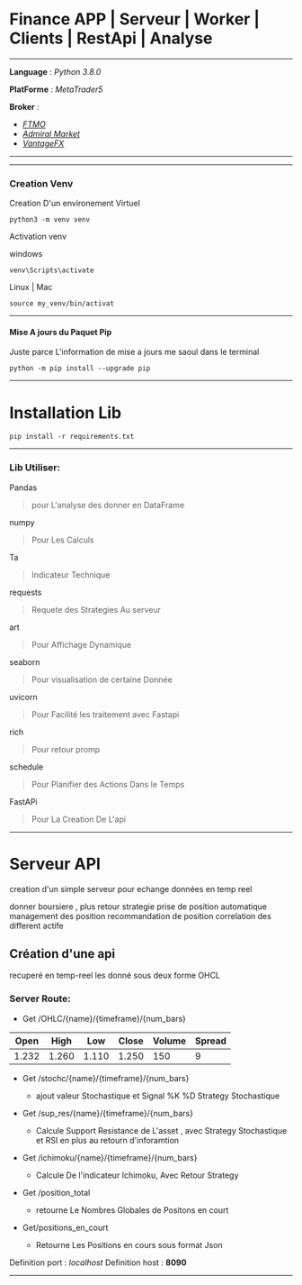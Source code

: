 # Finance APP | Serveur | Worker | Clients | RestApi | Analyse

---
**Language**  : *Python 3.8.0*

**PlatForme** : *MetaTrader5*

**Broker** : 

- [*FTMO*](https://trader.ftmo.com)
- [*Admiral Market*](https://admiralmarkets.com/start-trading/admiral-invest-stocks-and-etfs?raf=53471867)
- [*VantageFX*](https://www.vantagemarkets.com/forex-trading/forex-trading-account/?affid=58014)

---

---
### Creation Venv

Creation D'un environement Virtuel 

	python3 -m venv venv 

Activation venv

windows

	venv\Scripts\activate

Linux | Mac

	source my_venv/bin/activat

---

#### Mise A jours du Paquet Pip


Juste parce L'information de mise a jours me saoul dans le terminal 

	python -m pip install --upgrade pip

---

# Installation Lib

	pip install -r requirements.txt

---

### Lib Utiliser:

Pandas

> pour L'analyse des donner en DataFrame

numpy

> Pour Les Calculs 

Ta

> Indicateur Technique

requests

> Requete des Strategies Au serveur

art

> Pour Affichage Dynamique

seaborn

> Pour visualisation de certaine Donnée

uvicorn

> Pour Facilité les traitement avec Fastapi

rich

> Pour retour promp 


schedule
> Pour Planifier des Actions Dans le Temps


FastAPi
> Pour La Creation De L'api


---

# Serveur API

creation d'un simple serveur pour echange données en temp reel 

donner boursiere , plus retour strategie 
prise de position automatique 
management des position 
recommandation de position 
correlation des different actife

## Création d'une api 

recuperé en temp-reel les donné sous deux forme OHCL 

### Server Route:

- Get /OHLC/{name}/{timeframe}/{num_bars}

| Open | High | Low | Close | Volume | Spread |
| ---- | ---- |---- | ----  |---- | ---- | 
| 1.232 | 1.260 | 1.110 | 1.250 | 150 | 9 |

- Get /stochc/{name}/{timeframe}/{num_bars}

	- ajout valeur Stochastique et Signal %K %D Strategy Stochastique

- Get /sup_res/{name}/{timeframe}/{num_bars}

	* Calcule Support Resistance de L'asset , avec Strategy Stochastique et RSI en plus au retourn d'inforamtion

- Get /ichimoku/{name}/{timeframe}/{num_bars}

	* Calcule De l'indicateur Ichimoku, Avec Retour Strategy

- Get /position_total

	* retourne Le Nombres Globales de Positons en court

- Get/positions_en_court

	* Retourne Les Positions en cours sous format Json 


Definition port : *localhost*
Definition host : **8090**


---